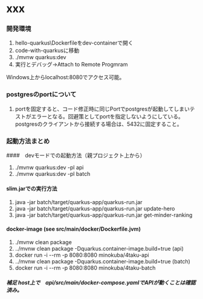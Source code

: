 # xxx

### 開発環境
1. hello-quarkus\Dockerfileをdev-containerで開く
2. code-with-quarkusに移動
3. ./mvnw quarkus:dev
4. 実行とデバッグ→Attach to Remote Progmram

Windows上からlocalhost:8080でアクセス可能。

### postgresのportについて
1. portを固定すると、コード修正時に同じPortでpostgresが起動してしまいテストがエラーとなる。回避策としてportを指定しないようにしている。postgresのクライアントから接続する場合は、5432に固定すること。

### 起動方法まとめ
####　devモードでの起動方法（親プロジェクト上から）
1. ./mvnw quarkus:dev -pl api
2. ./mvnw quarkus:dev -pl batch

#### slim.jarでの実行方法
1. java -jar batch/target/quarkus-app/quarkus-run.jar
2. java -jar batch/target/quarkus-app/quarkus-run.jar update-hero
3. java -jar batch/target/quarkus-app/quarkus-run.jar get-minder-ranking

#### docker-image (see src/main/docker/Dockerfile.jvm)
1. ./mvnw clean package
2. ../mvnw clean package -Dquarkus.container-image.build=true (api)
3. docker run -i --rm -p 8080:8080 minokuba/4taku-api
4. ../mvnw clean package -Dquarkus.container-image.build=true (batch)
5. docker run -i --rm -p 8080:8080 minokuba/4taku-batch
##### 補足 host上で　api/src/main/docker-compose.yamlでAPIが動くことは確認済み。